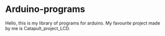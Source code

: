 # Arduino-programs

Hello, this is my library of programs for arduino.
                                                                                                                                             My favourite project made by me is Catapult_project_LCD.
